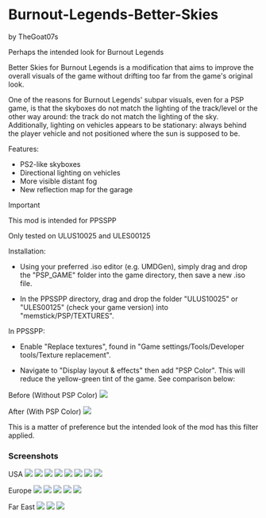 # Burnout-Legends-Better-Skies
by TheGoat07s

Perhaps the intended look for Burnout Legends

Better Skies for Burnout Legends is a modification that aims to improve the overall visuals of the game without drifting too far from the game's original look.

One of the reasons for Burnout Legends' subpar visuals, even for a PSP game, is that the skyboxes do not match the lighting of the track/level or the other way around: the track do not match the lighting of the sky. Additionally, lighting on vehicles appears to be stationary: always behind the player vehicle and not positioned where the sun is supposed to be.

Features:

* PS2-like skyboxes
* Directional lighting on vehicles
* More visible distant fog
* New reflection map for the garage


> [!IMPORTANT]
> This mod is intended for PPSSPP
> 
> Only tested on ULUS10025 and ULES00125
> 
> Installation:
> * Using your preferred .iso editor (e.g. UMDGen), simply drag and drop the "PSP_GAME" folder into the game directory, then save a new .iso file.
> 
> * In the PPSSPP directory, drag and drop the folder "ULUS10025" or "ULES00125" (check your game version) into "memstick/PSP/TEXTURES".
> 
> In PPSSPP:
> * Enable "Replace textures", found in "Game settings/Tools/Developer tools/Texture replacement".
> 
> * Navigate to "Display layout & effects" then add "PSP Color". This will reduce the yellow-green tint of the game. See comparison below:
> 
> Before (Without PSP Color)
> ![](screenshots/Color%20Off.png)
> 
> After (With PSP Color)
> ![](screenshots/Color%20On.png)
> 
> This is a matter of preference but the intended look of the mod has this filter applied.

### Screenshots
USA
![](screenshots/Airport.png)
![](screenshots/Big%20Surf%20Shore.png)
![](screenshots/Interstate.png)
![](screenshots/Silver%20Lake.png)
![](screenshots/Palm%20Bay%20Marina.png)
![](screenshots/Sunrise%20Valley.png)
![](screenshots/Downtown.png)
![](screenshots/Waterfront.png)

Europe
![](screenshots/Riviera.png)
![](screenshots/Harbour%20Town.png)
![](screenshots/Alpine.png)
![](screenshots/Winter%20City.png)
![](screenshots/Vineyard.png)


Far East
![](screenshots/Island%20Paradise.png)
![](screenshots/Golden%20City.png)
![](screenshots/Dockside.png)
